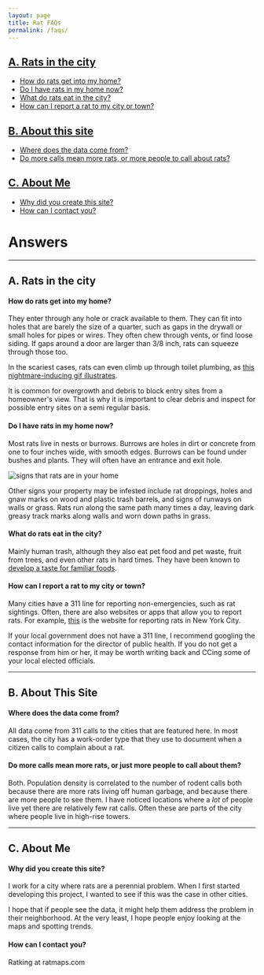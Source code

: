 ```yaml
---
layout: page
title: Rat FAQs
permalink: /faqs/
---
```



## [A. Rats in the city](#rats-in-the-city)

  + [How do rats get into my home?](#home)
  + [Do I have rats in my home now?](#do-home)
  + [What do rats eat in the city?](#eat-what)
  + [How can I report a rat to my city or town?](#report)


## [B. About this site](#about-rat-maps)

  + [Where does the data come from?](#where-data)
  + [Do more calls mean more rats, or more people to call about rats?](#more-calls-mean)


## [C. About Me](#about-me)

  + [Why did you create this site?](#why)
  + [How can I contact you?](#contact)


# Answers

****

## A. Rats in the city <a id="rats-in-the-city"></a>

#### How do rats get into my home? <a id="home"></a>

They enter through any hole or crack available to them. They can fit into holes that are barely the size of a quarter, such as gaps in the drywall or small holes for pipes or wires. They often chew through vents, or find loose siding. If gaps around a door are larger than 3/8 inch, rats can squeeze through those too.  

In the scariest cases, rats can even climb up through toilet plumbing, as [this nightmare-inducing gif illustrates](http://img0.joyreactor.com/pics/post/gif-rat-toilet-662598.gif).

It is common for overgrowth and debris to block entry sites from a homeowner's view. That is why it is important to clear debris and inspect for possible entry sites on a semi regular basis.


#### Do I have rats in my home now? <a id="do-home"></a>

Most rats live in nests or burrows. Burrows are holes in dirt or concrete from one to four inches wide, with smooth edges. Burrows can be found under bushes and plants. They will often have an entrance and exit hole.

![signs that rats are in your home](http://googledrive.com/host/0BxOPuM_gK7bqUW85bjZUd1UwTGs/faqs/Signs_that_rats_are_in_your_home.png)

Other signs your property may be infested include rat droppings,  holes and gnaw marks on wood and plastic trash barrels, and signs of runways on walls or grass.  Rats run along the same path many times a day, leaving dark greasy track marks along walls and worn down paths in grass.   


#### What do rats eat in the city? <a id="eat-what"></a>

Mainly human trash, although they also eat pet food and pet waste, fruit from trees, and even other rats in hard times. They have been known to [develop a taste for familiar foods](http://nymag.com/daily/intelligencer/2013/03/new-york-city-rats-wont-eat-just-anything.html).


#### How can I report a rat to my city or town? <a id="report"></a>

Many cities have a 311 line for reporting non-emergencies, such as rat sightings. Often, there are also websites or apps that allow you to report rats. For example, [this](http://www1.nyc.gov/nyc-resources/service/2374/rodent-complaint) is the website for reporting rats in New York City. 

If your local government does not have a 311 line, I recommend googling the contact information for the director of public health. If you do not get a response from him or her, it may be worth writing back and CCing some of your local elected officials. 

****

## B. About This Site <a id="about-rat-maps"></a>

#### Where does the data come from? <a id="where-data"></a>

All data come from 311 calls to the cities that are featured here. In most cases, the city has a work-order type that they use to document when a citizen calls to complain about a rat.


#### Do more calls mean more rats, or just more people to call about them? <a id="more-calls-mean"></a>

Both. Population density is correlated to the number of rodent calls both because there are more rats living off human garbage, and because there are more people to see them. I have noticed locations where a *lot* of people live yet there are relatively few rat calls. Often these are parts of the city where people live in high-rise towers.    

 
****

## C. About Me <a id="about-me"></a>

#### Why did you create this site? <a id="why"></a>

I work for a city where rats are a perennial problem. When I first started developing this project, I wanted to see if this was the case in other cities. 

I hope that if people see the data, it might help them address the problem in their neighborhood. At the very least, I hope people enjoy looking at the maps and spotting trends.   


#### How can I contact you? <a id="contact"></a>

Ratking at ratmaps.com

<br>




